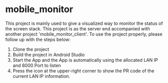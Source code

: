 # mobile_monitor

This project is mainly used to give a visualized way to monitor the status of the screen stack.
This project is as the server end accompanied with another project 'mobile_monitor_client'.
To use the project properly, please follow up with the steps below:
1. Clone the project
2. Build the project in Android Studio
3. Start the App and the App is automatically using the allocated LAN IP and 8000 Port to listen
4. Press the icon at the upper-right corner to show the PR code of the current LAN IP information.